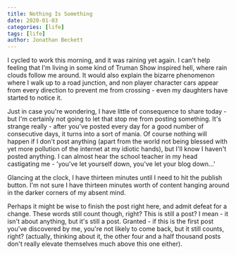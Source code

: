 ```yaml
---
title: Nothing Is Something
date: 2020-01-03
categories: [life]
tags: [life]
author: Jonathan Beckett
---
```


I cycled to work this morning, and it was raining yet again. I can't help feeling that I'm living in some kind of Truman Show inspired hell, where rain clouds follow me around. It would also explain the bizarre phenomenon where I walk up to a road junction, and non player character cars appear from every direction to prevent me from crossing - even my daughters have started to notice it.

Just in case you're wondering, I have little of consequence to share today - but I'm certainly not going to let that stop me from posting something. It's strange really - after you've posted every day for a good number of consecutive days, it turns into a sort of mania. Of course nothing will happen if I don't post anything (apart from the world not being blessed with yet more pollution of the internet at my idiotic hands), but I'll know I haven't posted anything. I can almost hear the school teacher in my head castigating me - 'you've let yourself down, you've let your blog down...'

Glancing at the clock, I have thirteen minutes until I need to hit the publish button. I'm not sure I have thirteen minutes worth of content hanging around in the darker corners of my absent mind.

Perhaps it might be wise to finish the post right here, and admit defeat for a change. These words still count though, right? This is still a post? I mean - it isn't about anything, but it's still a post. Granted - if this is the first post you've discovered by me, you're not likely to come back, but it still counts, right? (actually, thinking about it, the other four and a half thousand posts don't really elevate themselves much above this one either).